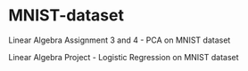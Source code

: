 # MNIST-dataset
Linear Algebra Assignment 3 and 4 - PCA on MNIST dataset

Linear Algebra Project - Logistic Regression on MNIST dataset
